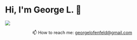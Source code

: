 # Hi, I'm George L. 👋

<a  text-align='center' href="https://t.me/GeorgeLofenfeld">
       <img src="https://img.shields.io/badge/Telegram-2CA5E0?style=for-the-badge&logo=telegram&logoColor=white"/>
</a>
<p align='center'>
   📫 How to reach me: <a href='mailto:georgelofenfeld@gmail.com'>georgelofenfeld@gmail.com</a>
</p>
